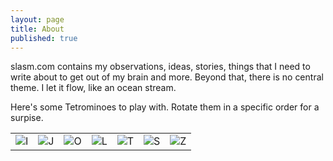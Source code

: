 ```yaml
---
layout: page
title: About
published: true
---
```


slasm.com contains my observations, ideas, stories, things that I need to write about to get out of my brain and more. Beyond that, there is no central theme. I let it flow, like an ocean stream.

Here's some Tetrominoes to play with. Rotate them in a specific order for a surpise.

<table class="clear">
<tr><td class="tetris"><img onclick="rotate('iblock');" id="iblock" title="I" src="http://slasm.com/images/tetrominoes/iblock.png"></td>
<td class="tetris"><img onclick="rotate('jblock');" id="jblock" title="J" src="http://slasm.com/images/tetrominoes/jblock.png"></td>
<td class="tetris"><img onclick="rotate('oblock');" id="oblock" title="O" src="http://slasm.com/images/tetrominoes/oblock.png"></td>
<td class="tetris"><img onclick="rotate('lblock');" id="lblock" title="L" src="http://slasm.com/images/tetrominoes/lblock.png"></td>
<td class="tetris"><img onclick="rotate('tblock');" id="tblock" title="T" src="http://slasm.com/images/tetrominoes/tblock.png"></td>
<td class="tetris"><img onclick="rotate('sblock');" id="sblock" title="S" src="http://slasm.com/images/tetrominoes/sblock.png"></td>
<td class="tetris"><img onclick="rotate('zblock');" id="zblock" title="Z" src="http://slasm.com/images/tetrominoes/zblock.png"></td></tr>
</table>
